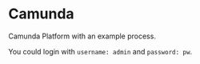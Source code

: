 # Camunda

Camunda Platform with an example process.

You could login with `username: admin` and `password: pw`.
